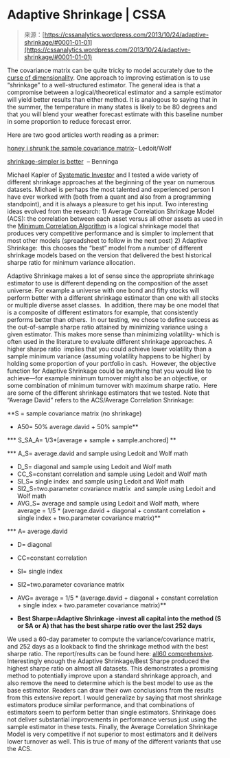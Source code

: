 <!--yml
category: 未分类
date: 2024-05-12 17:57:03
-->

# Adaptive Shrinkage | CSSA

> 来源：[https://cssanalytics.wordpress.com/2013/10/24/adaptive-shrinkage/#0001-01-01](https://cssanalytics.wordpress.com/2013/10/24/adaptive-shrinkage/#0001-01-01)

The covariance matrix can be quite tricky to model accurately due to the [curse of dimensionality](https://cssanalytics.wordpress.com/2013/10/06/random-subspace-optimization-rso/ "Random Subspace Optimization (RSO)"). One approach to improving estimation is to use “shrinkage” to a well-structured estimator. The general idea is that a compromise between a logical/theoretical estimator and a sample estimator will yield better results than either method. It is analogous to saying that in the summer, the temperature in many states is likely to be 80 degrees and that you will blend your weather forecast estimate with this baseline number in some proportion to reduce forecast error.

Here are two good articles worth reading as a primer:

[honey i shrunk the sample covariance matrix](https://cssanalytics.files.wordpress.com/2013/10/honey-i-shrunk-the-sample-covariance-matrix.pdf)– Ledoit/Wolf

[shrinkage-simpler is better](https://cssanalytics.files.wordpress.com/2013/10/shrinkage-simpler-is-better.pdf)  – Benninga

Michael Kapler of [Systematic Investor](http://systematicinvestor.wordpress.com/) and I tested a wide variety of different shrinkage approaches at the beginning of the year on numerous datasets. Michael is perhaps the most talented and experienced person I have ever worked with (both from a quant and also from a programming standpoint), and it is always a pleasure to get his input. Two interesting ideas evolved from the research: 1) Average Correlation Shrinkage Model (ACS): the correlation between each asset versus all other assets as used in the [Minimum Correlation Algorithm](https://cssanalytics.wordpress.com/2012/09/27/minimum-correlation-implementation-in-excel/ "Minimum Correlation: Implementation in Excel") is a logical shrinkage model that produces very competitive performance and is simpler to implement that most other models (spreadsheet to follow in the next post) 2) Adaptive Shrinkage:  this chooses the “best” model from a number of different shrinkage models based on the version that delivered the best historical sharpe ratio for minimum variance allocation.

Adaptive Shrinkage makes a lot of sense since the appropriate shrinkage estimator to use is different depending on the composition of the asset universe. For example a universe with one bond and fifty stocks will perform better with a different shrinkage estimator than one with all stocks or multiple diverse asset classes.  In addition, there may be one model that is a composite of different estimators for example, that consistently performs better than others.  In our testing, we chose to define success as the out-of-sample sharpe ratio attained by minimizing variance using a given estimator. This makes more sense than minimizing volatility- which is often used in the literature to evaluate different shrinkage approaches. A higher sharpe ratio  implies that you could achieve lower volatility than a sample minimum variance (assuming volatility happens to be higher) by holding some proportion of your portfolio in cash.  However, the objective function for Adaptive Shrinkage could be anything that you would like to achieve—for example minimum turnover might also be an objective, or some combination of minimum turnover with maximum sharpe ratio.  Here are some of the different shrinkage estimators that we tested. Note that “Average David” refers to the ACS/Average Correlation Shrinkage:

**S = sample covariance matrix (no shrinkage)
* A50= 50% average.david + 50% sample**

*** S_SA_A= 1/3*[average + sample + sample.anchored] **

*** A_S= average.david and sample using Ledoit and Wolf math
* D_S= diagonal and sample using Ledoit and Wolf math
* CC_S=constant correlation and sample using Ledoit and Wolf math
* SI_S= single index  and sample using Ledoit and Wolf math
* SI2_S=two.parameter covariance matrix  and sample using Ledoit and Wolf math
* AVG_S= average and sample using Ledoit and Wolf math, where average = 1/5 * (average.david + diagonal + constant correlation + single index + two.parameter covariance matrix)**

*** A= average.david
* D= diagonal
* CC=constant correlation
* SI= single index
* SI2=two.parameter covariance matrix
* AVG= average = 1/5 * (average.david + diagonal + constant correlation + single index + two.parameter covariance matrix)**

* **Best Sharpe=Adaptive Shrinkage -invest all capital into the method (S or SA or A) that has the best sharpe ratio over the last 252 days**

We used a 60-day parameter to compute the variance/covariance matrix, and 252 days as a lookback to find the shrinkage method with the best sharpe ratio. The report/results can be found here: [all60 comprehensive](https://cssanalytics.files.wordpress.com/2013/10/all60-comprehensive.pdf). Interestingly enough the Adaptive Shrinkage/Best Sharpe produced the highest sharpe ratio on almost all datasets. This demonstrates a promising method to potentially improve upon a standard shrinkage approach, and also remove the need to determine which is the best model to use as the base estimator. Readers can draw their own conclusions from the results from this extensive report. I would generalize by saying that most shrinkage estimators produce similar performance, and that combinations of estimators seem to perform better than single estimators. Shrinkage does not deliver substantial improvements in performance versus just using the sample estimator in these tests. Finally, the Average Correlation Shrinkage Model is very competitive if not superior to most estimators and it delivers lower turnover as well. This is true of many of the different variants that use the ACS.